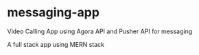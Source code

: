 # messaging-app
Video Calling App using Agora API and Pusher API for messaging

A full stack app using MERN stack
